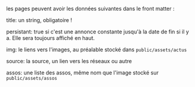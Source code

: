 les pages peuvent avoir les données suivantes dans le front matter :


title: un string, obligatoire !

persistant: true si c'est une annonce constante jusqu'à la date de fin si il y a. Elle sera toujours affiché en haut.

img: le liens vers l'images, au préalable stocké dans `public/assets/actus`

source: la source, un lien vers les réseaux ou autre

assos: une liste des assos, même nom que l'image stocké sur `public/assets/assos`